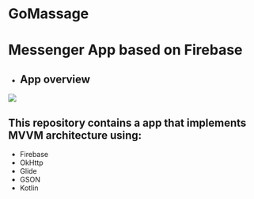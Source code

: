 # GoMassage

# Messenger App based on Firebase

- ## App overview

[![](https://res.cloudinary.com/marcomontalbano/image/upload/v1633859376/video_to_markdown/images/google-drive--1gxWgAbIj_1nfkbYvhdAvDbThLqgY-bjf-c05b58ac6eb4c4700831b2b3070cd403.jpg)](https://drive.google.com/file/d/1gxWgAbIj_1nfkbYvhdAvDbThLqgY-bjf/view?usp=sharing "")

## This repository contains a app that implements MVVM architecture using: 

- Firebase
- OkHttp
- Glide
- GSON
- Kotlin
